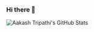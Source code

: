 ### Hi there 👋

![Aakash Tripathi's GitHub Stats](https://github-readme-stats.vercel.app/api?username=aakash-tripathi)
